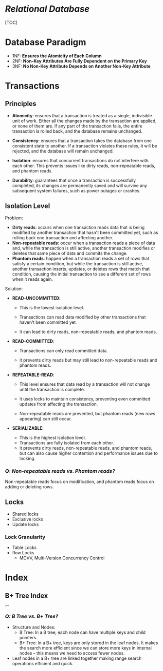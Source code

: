 # $Relational\ Database$

[TOC]

# Database Paradigm

- 1NF: **Ensures the Atomicity of Each Column**
- 2NF: **Non-Key Attributes Are Fully Dependent on the Primary Key**
- 3NF: **No Non-Key Attribute Depends on Another Non-Key Attribute**

# Transactions

## Principles 

* **Atomicity**: ensures that a transaction is treated as a single, indivisible unit of work. Either all the changes made by the transaction are applied, or none of them are. If any part of the transaction fails, the entire transaction is rolled back, and the database remains unchanged. 

* **Consistency**: ensures that a transaction takes the database from one consistent state to another. If a transaction violates these rules, it will be rejected, and the database will remain unchanged.

* **Isolation**: ensures that concurrent transactions do not interfere with each other. This prevents issues like dirty reads, non-repeatable reads, and phantom reads. 

* **Durability**: guarantees that once a transaction is successfully completed, its changes are permanently saved and will survive any subsequent system failures, such as power outages or crashes.

## Isolation Level

Problem:

- **Dirty reads**: occurs when one transaction reads data that is being modified by another transaction that hasn't been committed yet, such as rolling back one transaction and affecting another.
- **Non-repeatable reads**: occur when a transaction reads a piece of data and, while the transaction is still active, another transaction modifies or deletes that same piece of data and commits the change. 
- **Phantom reads**: happen when a transaction reads a set of rows that satisfy a certain condition, but while the transaction is still active, another transaction inserts, updates, or deletes rows that match that condition, causing the initial transaction to see a different set of rows when it reads again.

Solution:

* **READ-UNCOMMITTED**: 
  * This is the lowest isolation level.

  * Transactions can read data modified by other transactions that haven't been committed yet.

  * It can lead to dirty reads, non-repeatable reads, and phantom reads.

* **READ-COMMITTED**: 
  * Transactions can only read committed data.

  * It prevents dirty reads but may still lead to non-repeatable reads and phantom reads.

* **REPEATABLE-READ**: 
  * This level ensures that data read by a transaction will not change until the transaction is complete.

  * It uses locks to maintain consistency, preventing even committed updates from affecting the transaction.

  * Non-repeatable reads are prevented, but phantom reads (new rows appearing) can still occur.

* **SERIALIZABLE**: 
  * This is the highest isolation level.
  * Transactions are fully isolated from each other.
  * It prevents dirty reads, non-repeatable reads, and phantom reads, but can also cause higher contention and performance issues due to locking.

### *Q: Non-repeatable reads vs. Phantom reads?*

Non-repeatable reads focus on modification, and phantom reads focus on adding or deleting rows.

## Locks

* Shared locks
* Exclusive locks
* Update locks

### Lock Granularity  

* Table Locks
* Row Locks
  * MCVV, Multi-Version Concurrency Control


# Index

## B+ Tree Index

<img src="./assets/bplustreefull-3-1024x301.png" alt="img" style="zoom: 33%;" />

### *Q: B Tree vs. B+ Tree?*

- Structure and Nodes:
  - B Tree: In a B tree, each node can have multiple keys and child pointers.
  - B+ Tree: In a B+ tree, keys are only stored in the leaf nodes. It makes the search more efficient since we can store more keys in internal nodes – this means we need to access fewer nodes.
- Leaf nodes in a B+ tree are linked together making range search operations efficient and quick.